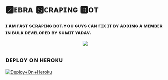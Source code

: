 # 🆉︎ᴇʙʀᴀ 🆂︎ᴄʀᴀᴘɪɴɢ 🅱︎ᴏᴛ

### ɪ ᴀᴍ ғᴀsᴛ sᴄʀᴀᴘɪɴɢ ʙᴏᴛ.ʏᴏᴜ ɢᴜʏs ᴄᴀɴ ғɪx ɪᴛ ʙʏ ᴀᴅᴅɪɴɢ ᴀ ᴍᴇᴍʙᴇʀ ɪɴ ʙᴜʟᴋ ᴅᴇᴠᴇʟᴏᴘᴇᴅ ʙʏ sᴜᴍɪᴛ ʏᴀᴅᴀᴠ.

<p align="center"><a href="https://t.me/World_FriendShip_Zone"><img src="h"></a></p>


## ᴅᴇᴘʟᴏʏ ᴏɴ ʜᴇʀᴏᴋᴜ
 
[![Deploy+On+Heroku](https://www.herokucdn.com/deploy/button.svg)](https://heroku.com/deploy?template=https://github.com/Ananyparma/member-)



